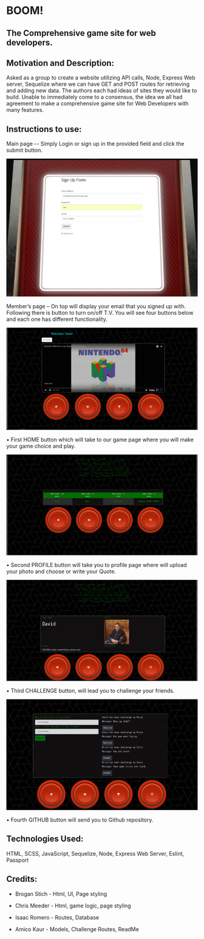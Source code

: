 # BOOM!

## The Comprehensive game site for web developers.<br>

## Motivation and Description: 
<p> Asked as a group to create a website utilizing API calls, Node, Express Web server, Sequelize where we can have GET and POST routes for retrieving and adding new data. The authors each had ideas of sites they would like to build. Unable to immediately come to a consensus, the idea we all had agreement to make a comprehensive game site for Web Developers with many features.</p>

## Instructions to use:

Main page -- Simply Login or sign up in the provided field and click the submit button.



![Login page](./public/images/LogInPage.png)

Member’s page – On top will display your email that you signed up with. Following there is button to turn on/off T.V. You will see four buttons below and each one has different functionality.

![Members page](./public/images/membersPage.png )


•	First HOME button which will take to our game page where you will make your game choice and play.

![Home button](./public/images/homePage.png)

•	Second PROFILE button will take you to profile page where will upload your photo and choose or write your Quote.

![Profile button](./public/images/profilePage.png) 

•	Third CHALLENGE button, will lead you to challenge your friends.

![Challenge button](./public/images/challengePage.png)


•	Fourth GITHUB button will send you to Github repository.


## Technologies Used:
HTML, SCSS, JavaScript, Sequelize, Node, Express Web Server, Eslint, Passport

## Credits:
* Brogan Stich - Html, UI, Page styling

* Chris Meeder - Html, game logic, page styling
* Isaac Romero - Routes, Database 
* Amico Kaur - Models, Challenge Routes, ReadMe 
